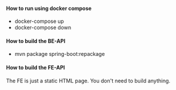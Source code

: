 

#### How to run using docker compose

* docker-compose up
* docker-compose down

#### How to build the BE-API

*  mvn package spring-boot:repackage

#### How to build the FE-API

The FE is just a static HTML page. You don't need to build anything.